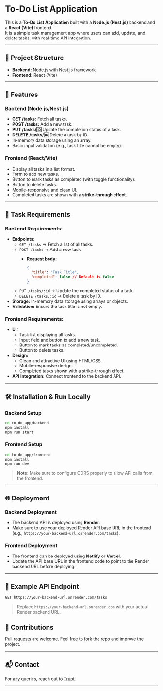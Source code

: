 # To-Do List Application

This is a **To-Do List Application** built with a **Node.js (Nest.js)** backend and a **React (Vite)** frontend.  
It is a simple task management app where users can add, update, and delete tasks, with real-time API integration.

---

## 📂 Project Structure

- **Backend:** Node.js with Nest.js framework
- **Frontend:** React (Vite)

---

## 🚀 Features

### Backend (Node.js/Nest.js)

- **GET /tasks:** Fetch all tasks.
- **POST /tasks:** Add a new task.
- **PUT /tasks/:id:** Update the completion status of a task.
- **DELETE /tasks/:id:** Delete a task by ID.
- In-memory data storage using an array.
- Basic input validation (e.g., task title cannot be empty).

### Frontend (React/Vite)

- Display all tasks in a list format.
- Form to add new tasks.
- Button to mark tasks as completed (with toggle functionality).
- Button to delete tasks.
- Mobile-responsive and clean UI.
- Completed tasks are shown with a **strike-through effect**.

---

## 📑 Task Requirements

### Backend Requirements:

- **Endpoints:**
  - `GET /tasks` → Fetch a list of all tasks.
  - `POST /tasks` → Add a new task.
    - **Request body:**
      
      ```json
      {
        "title": "Task Title",
        "completed": false // Default is false
      }
      ```
  - `PUT /tasks/:id` → Update the completed status of a task.
  - `DELETE /tasks/:id` → Delete a task by ID.
- **Storage:** In-memory data storage using arrays or objects.
- **Validation:** Ensure the task title is not empty.

### Frontend Requirements:

- **UI:**
  - Task list displaying all tasks.
  - Input field and button to add a new task.
  - Button to mark tasks as completed/uncompleted.
  - Button to delete tasks.
- **Design:**
  - Clean and attractive UI using HTML/CSS.
  - Mobile-responsive design.
  - Completed tasks shown with a strike-through effect.
- **API Integration:** Connect frontend to the backend API.

---

## 🛠️ Installation & Run Locally

### Backend Setup

```bash
cd to_do_app/backend
npm install
npm run start
```

### Frontend Setup

```bash
cd to_do_app/frontend
npm install
npm run dev
```

> **Note:** Make sure to configure CORS properly to allow API calls from the frontend.

---

## 🌐 Deployment

### Backend Deployment

- The backend API is deployed using **Render**.
- Make sure to use your deployed Render API base URL in the frontend (e.g., `https://your-backend-url.onrender.com/tasks`).

### Frontend Deployment

- The frontend can be deployed using **Netlify** or **Vercel**.
- Update the API base URL in the frontend code to point to the Render backend URL before deploying.

---

## 🔗 Example API Endpoint

```http
GET https://your-backend-url.onrender.com/tasks
```

> Replace `https://your-backend-url.onrender.com` with your actual Render backend URL.



## 🤝 Contributions

Pull requests are welcome. Feel free to fork the repo and improve the project.

---

## 📬 Contact

For any queries, reach out to [Trupti](https://github.com/trupti328)

---
